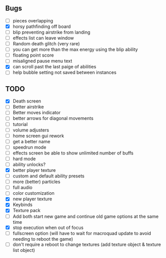 


## Bugs
- [ ] pieces overlapping
- [x] horsy pathfinding off board
- [ ] blip preventing airstrike from landing
- [ ] effects list can leave window
- [ ] Random death glitch (very rare)
- [ ] you can get more than the max energy using the blip ability
- [ ] floating point score
- [ ] misaligned pause menu text
- [x] can scroll past the last paige of abilities
- [ ] help bubble setting not saved between instances

## TODO
- [x] Death screen
- [ ] Better airstrike
- [ ] Better moves indicator
- [ ] better arrows for diagonal movements
- [ ] tutorial
- [ ] volume adjusters
- [ ] home screen gui rework
- [ ] get a better name
- [ ] speedrun mode
- [ ] effects screen be able to show unlimited number of buffs
- [ ] hard mode
- [ ] ability unlocks?
- [x] better player texture
- [ ] custom and default ability presets
- [ ] more (better) particles
- [ ] full audio
- [ ] color customization
- [x] new player texture
- [x] Keybinds
- [x] Texture pack
- [ ] Add both start new game and continue old game options at the same time
- [x] stop execution when out of focus
- [ ] fullscreen option (will have to wait for macroquad update to avoid needing to reboot the game)
- [ ] don't require a reboot to change textures (add texture object & texture list object)
